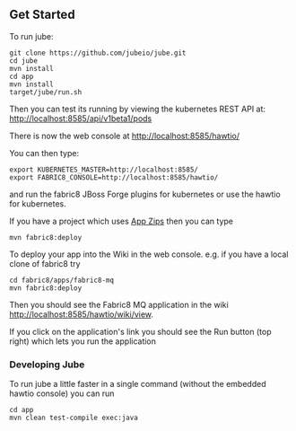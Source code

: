 ## Get Started

To run jube:

    git clone https://github.com/jubeio/jube.git
    cd jube
    mvn install
    cd app
    mvn install
    target/jube/run.sh

Then you can test its running by viewing the kubernetes REST API at: [http://localhost:8585/api/v1beta1/pods](http://localhost:8585/api/v1beta1/pods)

There is now the web console at [http://localhost:8585/hawtio/](http://localhost:8585/hawtio/)

You can then type:

    export KUBERNETES_MASTER=http://localhost:8585/
    export FABRIC8_CONSOLE=http://localhost:8585/hawtio/

and run the fabric8 JBoss Forge plugins for kubernetes or use the hawtio for kubernetes.

If you have a project which uses [App Zips](http://fabric8.io/v2/appzip.html) then you can type

    mvn fabric8:deploy

To deploy your app into the Wiki in the web console. e.g. if you have a local clone of fabric8 try

    cd fabric8/apps/fabric8-mq
    mvn fabric8:deploy

Then you should see the Fabric8 MQ application in the wiki [http://localhost:8585/hawtio/wiki/view](http://localhost:8585/hawtio/wiki/view).

If you click on the application's link you should see the Run button (top right) which lets you run the application

### Developing Jube

To run jube a little faster in a single command (without the embedded hawtio console) you can run


    cd app
    mvn clean test-compile exec:java


